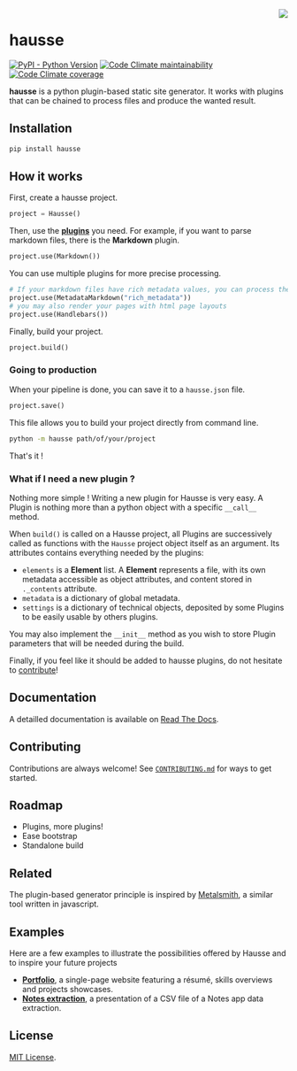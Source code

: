 <img align="right" src="https://static.delfosia.net/hausse.png"/>

# hausse

[![PyPI - Python Version](https://img.shields.io/pypi/pyversions/hausse)](https://pypi.org/project/hausse/) [![Code Climate maintainability](https://img.shields.io/codeclimate/maintainability-percentage/andrenasturas/hausse)](https://codeclimate.com/github/andrenasturas/hausse) [![Code Climate coverage](https://img.shields.io/codeclimate/coverage/andrenasturas/hausse)](https://codeclimate.com/github/andrenasturas/hausse/code?sort=test_coverage)

**hausse** is a python plugin-based static site generator. It works with plugins that can be chained to process files and produce the wanted result.

## Installation

```bash
pip install hausse
```

## How it works

First, create a hausse project.

```python
project = Hausse()
```

Then, use the **[plugins](/hausse/plugins)** you need. For example, if you want to parse markdown files, there is the **Markdown** plugin.

```python
project.use(Markdown())
```

You can use multiple plugins for more precise processing.

```python
# If your markdown files have rich metadata values, you can process them too
project.use(MetadataMarkdown("rich_metadata"))
# you may also render your pages with html page layouts
project.use(Handlebars())
```

Finally, build your project.

```python
project.build()
```

### Going to production

When your pipeline is done, you can save it to a `hausse.json` file.

```python
project.save()
```

This file allows you to build your project directly from command line.

```bash
python -m hausse path/of/your/project
```

That's it !

### What if I need a new plugin ?

Nothing more simple ! Writing a new plugin for Hausse is very easy. A Plugin is nothing more than a python object with a specific `__call__` method.

When `build()` is called on a Hausse project, all Plugins are successively called as functions with the `Hausse` project object itself as an argument. Its attributes contains everything needed by the plugins:

- `elements` is a **Element** list. A **Element** represents a file, with its own metadata accessible as object attributes, and content stored in `._contents` attribute.
- `metadata` is a dictionary of global metadata.
- `settings` is a dictionary of technical objects, deposited by some Plugins to be easily usable by others plugins.

You may also implement the `__init__` method as you wish to store Plugin parameters that will be needed during the build.

Finally, if you feel like it should be added to hausse plugins, do not hesitate to [contribute](CONTRIBUTING.md)!

## Documentation

A detailled documentation is available on [Read The Docs](https://hausse.readthedocs.io).

## Contributing

Contributions are always welcome! See [`CONTRIBUTING.md`](CONTRIBUTING.md) for ways to get started.

## Roadmap

- Plugins, more plugins!
- Ease bootstrap
- Standalone build

## Related

The plugin-based generator principle is inspired by [Metalsmith](https://metalsmith.io/), a similar tool written in javascript.

## Examples

Here are a few examples to illustrate the possibilities offered by Hausse and to inspire your future projects

- **[Portfolio](blueprints/portfolio)**, a single-page website featuring a résumé, skills overviews and projects showcases.
- **[Notes extraction](blueprints/notes-extraction)**, a presentation of a CSV file of a Notes app data extraction.

## License

[MIT License](https://choosealicense.com/licenses/mit/).
